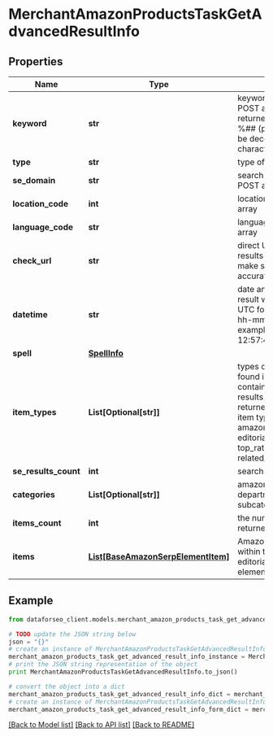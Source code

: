 # MerchantAmazonProductsTaskGetAdvancedResultInfo


## Properties

Name | Type | Description | Notes
------------ | ------------- | ------------- | -------------
**keyword** | **str** | keyword received in a POST array keyword is returned with decoded %## (plus symbol ‘+’ will be decoded to a space character) | [optional] 
**type** | **str** | type of element | [optional] 
**se_domain** | **str** | search engine domain in a POST array | [optional] 
**location_code** | **int** | location code in a POST array | [optional] 
**language_code** | **str** | language code in a POST array | [optional] 
**check_url** | **str** | direct URL to Amazon results you can use it to make sure that we provided accurate results | [optional] 
**datetime** | **str** | date and time when the result was received in the UTC format: “yyyy-mm-dd hh-mm-ss +00:00” example: 2019-11-15 12:57:46 +00:00 | [optional] 
**spell** | [**SpellInfo**](SpellInfo.md) |  | [optional] 
**item_types** | **List[Optional[str]]** | types of search results found in Amazon SERP contains types of all search results (items) found in the returned SERP possible item types: amazon_serp, amazon_paid, editorial_recommendations, top_rated_from_our_brands, related_searches | [optional] 
**se_results_count** | **int** | search engine results count | [optional] 
**categories** | **List[Optional[str]]** | amazon product departments and subcategories | [optional] 
**items_count** | **int** | the number of results returned in the items array | [optional] 
**items** | [**List[BaseAmazonSerpElementItem]**](BaseAmazonSerpElementItem.md) | Amazon product items within the editorial_recommendations element | [optional] 

## Example

```python
from dataforseo_client.models.merchant_amazon_products_task_get_advanced_result_info import MerchantAmazonProductsTaskGetAdvancedResultInfo

# TODO update the JSON string below
json = "{}"
# create an instance of MerchantAmazonProductsTaskGetAdvancedResultInfo from a JSON string
merchant_amazon_products_task_get_advanced_result_info_instance = MerchantAmazonProductsTaskGetAdvancedResultInfo.from_json(json)
# print the JSON string representation of the object
print MerchantAmazonProductsTaskGetAdvancedResultInfo.to_json()

# convert the object into a dict
merchant_amazon_products_task_get_advanced_result_info_dict = merchant_amazon_products_task_get_advanced_result_info_instance.to_dict()
# create an instance of MerchantAmazonProductsTaskGetAdvancedResultInfo from a dict
merchant_amazon_products_task_get_advanced_result_info_form_dict = merchant_amazon_products_task_get_advanced_result_info.from_dict(merchant_amazon_products_task_get_advanced_result_info_dict)
```
[[Back to Model list]](../README.md#documentation-for-models) [[Back to API list]](../README.md#documentation-for-api-endpoints) [[Back to README]](../README.md)


